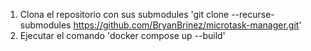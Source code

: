 




1. Clona el repositorio con sus submodules 'git clone --recurse-submodules https://github.com/BryanBrinez/microtask-manager.git'
2. Ejecutar el comando 'docker compose up --build'


